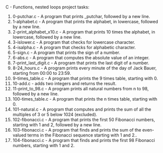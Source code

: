 C - Functions, nested loops project tasks:
1. 0-putchar.c - A program that prints _putchar, followed by a new line.
2. 1-alphabet.c - A program that prints the alphabet, in lowercase, followed by a new line.
3. 2-print_alphabet_x10.c - A program that prints 10 times the alphabet, in lowercase, followed by a new line.
4. 3-islower.c - A program that checks for lowercase character. 
5. 4-isalpha.c - A program that checks for alphabetic character. 
6. 5-sign.c - A program that prints the sign of a number.
7. 6-abs.c - A program that computes the absolute value of an integer.
8. 7-print_last_digit.c - A program that prints the last digit of a number.
9. 8-24_hours.c - A program prints every minute of the day of Jack Bauer, starting from 00:00 to 23:59.
10. 9-times_table.c - A program that prints the 9 times table, starting with 0.
11. 10-add.c - adds two integers and returns the result.
12. 11-print_to_98.c - A program prints all natural numbers from n to 98, followed by a new line.
13.  100-times_table.c - A program that prints the n times table, starting with 0.
14.  101-natural.c - A program that computes and prints the sum of all the multiples of 3 or 5 below 1024 (excluded).
15. 102-fibonacci.c - A program that prints the first 50 Fibonacci numbers, starting with 1 and 2, followed by a new line.
16. 103-fibonacci.c - A program that finds and prints the sum of the even-valued terms in the Fibonacci sequence starting with 1 and 2..
17. 104-fibonacci.c - A program that finds and prints the first 98 Fibonacci numbers, starting with 1 and 2.

